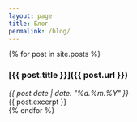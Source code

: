 ```yaml
---
layout: page  
title: Блог  
permalink: /blog/  
---
```


{% for post in site.posts %}  
### [{{ post.title }}]({{ post.url }})  
*{{ post.date | date: "%d.%m.%Y" }}*  
{{ post.excerpt }}  
{% endfor %}